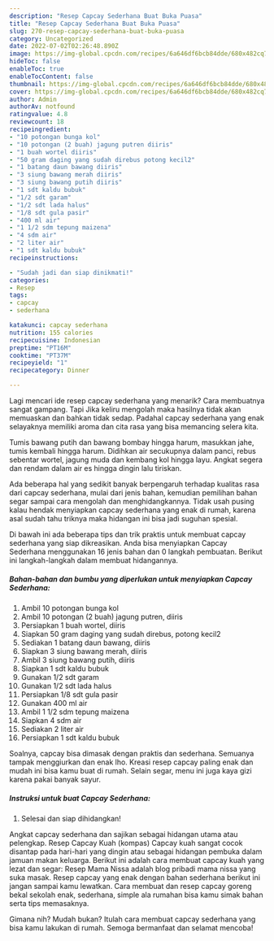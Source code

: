 ```yaml
---
description: "Resep Capcay Sederhana Buat Buka Puasa"
title: "Resep Capcay Sederhana Buat Buka Puasa"
slug: 270-resep-capcay-sederhana-buat-buka-puasa
category: Uncategorized
date: 2022-07-02T02:26:48.890Z
image: https://img-global.cpcdn.com/recipes/6a646df6bcb84dde/680x482cq70/capcay-sederhana-foto-resep-utama.jpg
hideToc: false
enableToc: true
enableTocContent: false
thumbnail: https://img-global.cpcdn.com/recipes/6a646df6bcb84dde/680x482cq70/capcay-sederhana-foto-resep-utama.jpg
cover: https://img-global.cpcdn.com/recipes/6a646df6bcb84dde/680x482cq70/capcay-sederhana-foto-resep-utama.jpg
author: Admin
authorAv: notfound
ratingvalue: 4.8
reviewcount: 18
recipeingredient:
- "10 potongan bunga kol"
- "10 potongan (2 buah) jagung putren diiris"
- "1 buah wortel diiris"
- "50 gram daging yang sudah direbus potong kecil2"
- "1 batang daun bawang diiris"
- "3 siung bawang merah diiris"
- "3 siung bawang putih diiris"
- "1 sdt kaldu bubuk"
- "1/2 sdt garam"
- "1/2 sdt lada halus"
- "1/8 sdt gula pasir"
- "400 ml air"
- "1 1/2 sdm tepung maizena"
- "4 sdm air"
- "2 liter air"
- "1 sdt kaldu bubuk"
recipeinstructions:

- "Sudah jadi dan siap dinikmati!"
categories:
- Resep
tags:
- capcay
- sederhana

katakunci: capcay sederhana 
nutrition: 155 calories
recipecuisine: Indonesian
preptime: "PT16M"
cooktime: "PT37M"
recipeyield: "1"
recipecategory: Dinner

---
```



Lagi mencari ide resep capcay sederhana yang menarik? Cara membuatnya sangat gampang. Tapi Jika keliru mengolah maka hasilnya tidak akan memuaskan dan bahkan tidak sedap. Padahal capcay sederhana yang enak selayaknya memiliki aroma dan cita rasa yang bisa memancing selera kita.


Tumis bawang putih dan bawang bombay hingga harum, masukkan jahe, tumis kembali hingga harum. Didihkan air secukupnya dalam panci, rebus sebentar wortel, jagung muda dan kembang kol hingga layu. Angkat segera dan rendam dalam air es hingga dingin lalu tiriskan.

Ada beberapa hal yang sedikit banyak berpengaruh terhadap kualitas rasa dari capcay sederhana, mulai dari jenis bahan, kemudian pemilihan bahan segar sampai cara mengolah dan menghidangkannya. Tidak usah pusing kalau hendak menyiapkan capcay sederhana yang enak di rumah, karena asal sudah tahu triknya maka hidangan ini bisa jadi suguhan spesial.


Di bawah ini ada beberapa tips dan trik praktis untuk membuat capcay sederhana yang siap dikreasikan. Anda bisa menyiapkan Capcay Sederhana menggunakan 16 jenis bahan dan 0 langkah pembuatan. Berikut ini langkah-langkah dalam membuat hidangannya.

<!--inarticleads1-->

##### Bahan-bahan dan bumbu yang diperlukan untuk menyiapkan Capcay Sederhana:

1. Ambil 10 potongan bunga kol
1. Ambil 10 potongan (2 buah) jagung putren, diiris
1. Persiapkan 1 buah wortel, diiris
1. Siapkan 50 gram daging yang sudah direbus, potong kecil2
1. Sediakan 1 batang daun bawang, diiris
1. Siapkan 3 siung bawang merah, diiris
1. Ambil 3 siung bawang putih, diiris
1. Siapkan 1 sdt kaldu bubuk
1. Gunakan 1/2 sdt garam
1. Gunakan 1/2 sdt lada halus
1. Persiapkan 1/8 sdt gula pasir
1. Gunakan 400 ml air
1. Ambil 1 1/2 sdm tepung maizena
1. Siapkan 4 sdm air
1. Sediakan 2 liter air
1. Persiapkan 1 sdt kaldu bubuk


Soalnya, capcay bisa dimasak dengan praktis dan sederhana. Semuanya tampak menggiurkan dan enak lho. Kreasi resep capcay paling enak dan mudah ini bisa kamu buat di rumah. Selain segar, menu ini juga kaya gizi karena pakai banyak sayur. 

<!--inarticleads2-->

##### Instruksi untuk buat Capcay Sederhana:


1. Selesai dan siap dihidangkan!

Angkat capcay sederhana dan sajikan sebagai hidangan utama atau pelengkap. Resep Capcay Kuah (kompas) Capcay kuah sangat cocok disantap pada hari-hari yang dingin atau sebagai hidangan pembuka dalam jamuan makan keluarga. Berikut ini adalah cara membuat capcay kuah yang lezat dan segar: Resep Mama Nissa adalah blog pribadi mama nissa yang suka masak. Resep capcay yang enak dengan bahan sederhana berikut ini jangan sampai kamu lewatkan. Cara membuat dan resep capcay goreng bekal sekolah enak, sederhana, simple ala rumahan bisa kamu simak bahan serta tips memasaknya. 

Gimana nih? Mudah bukan? Itulah cara membuat capcay sederhana yang bisa kamu lakukan di rumah. Semoga bermanfaat dan selamat mencoba!
